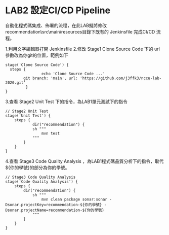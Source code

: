 
# LAB2 設定CI/CD Pipeline
自動化程式碼集成、佈署的流程，在此LAB擬將修改recommendation\src\main\resources目錄下既有的 Jenkinsfile 完成CI/CD 流程。 

1.利用文字編輯器打開 Jenkinsfile
2.修改 Stage1 Clone Source Code 下的 url 參數改為你git的位置，範例如下
```
stage('Clone Source Code') {
  steps {
            	echo 'Clone Source Code ...'
		git branch: 'main', url: 'https://github.com/j3ffk3/nccu-lab-2020.git'
         }
}
```
3.查看 Stage2 Unit Test 下的指令，為LAB1單元測試下的指令
```
// Stage2 Unit Test
stage('Unit Test') {
	steps {
        	dir("recommendation") {
			sh """
				mvn test
			"""
		}
	}
}
```
4.查看 Stage3 Code Quality Analysis ，為LAB1程式碼品質分析下的指令，取代${你的學號}的部分為你的學號。
```
// Stage3 Code Quality Analysis
stage('Code Quality Analysis') {
	steps {
		dir("recommendation") {
			sh """
				mvn clean package sonar:sonar -Dsonar.projectKey=recommendation-${你的學號} -Dsonar.projectName=recommendation-${你的學號}
			"""
		}
	}
}
```
